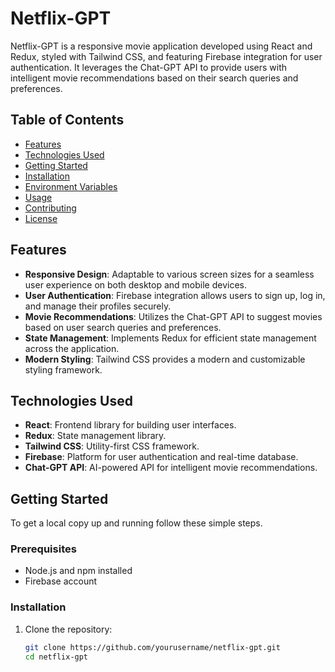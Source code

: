 # Netflix-GPT

Netflix-GPT is a responsive movie application developed using React and Redux, styled with Tailwind CSS, and featuring Firebase integration for user authentication. It leverages the Chat-GPT API to provide users with intelligent movie recommendations based on their search queries and preferences.

## Table of Contents
- [Features](#features)
- [Technologies Used](#technologies-used)
- [Getting Started](#getting-started)
- [Installation](#installation)
- [Environment Variables](#environment-variables)
- [Usage](#usage)
- [Contributing](#contributing)
- [License](#license)

## Features
- **Responsive Design**: Adaptable to various screen sizes for a seamless user experience on both desktop and mobile devices.
- **User Authentication**: Firebase integration allows users to sign up, log in, and manage their profiles securely.
- **Movie Recommendations**: Utilizes the Chat-GPT API to suggest movies based on user search queries and preferences.
- **State Management**: Implements Redux for efficient state management across the application.
- **Modern Styling**: Tailwind CSS provides a modern and customizable styling framework.

## Technologies Used
- **React**: Frontend library for building user interfaces.
- **Redux**: State management library.
- **Tailwind CSS**: Utility-first CSS framework.
- **Firebase**: Platform for user authentication and real-time database.
- **Chat-GPT API**: AI-powered API for intelligent movie recommendations.

## Getting Started
To get a local copy up and running follow these simple steps.

### Prerequisites
- Node.js and npm installed
- Firebase account

### Installation
1. Clone the repository:
   ```bash
   git clone https://github.com/yourusername/netflix-gpt.git
   cd netflix-gpt


